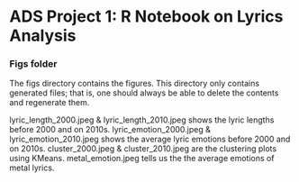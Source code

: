 # ADS Project 1:  R Notebook on Lyrics Analysis

### Figs folder

The figs directory contains the figures. This directory only contains generated files; that is, one should always be able to delete the contents and regenerate them.

lyric_length_2000.jpeg & lyric_length_2010.jpeg shows the lyric lengths before 2000 and on 2010s.
lyric_emotion_2000.jpeg & lyric_emotion_2010.jpeg shows the average lyric emotions before 2000 and on 2010s.
cluster_2000.jpeg & cluster_2010.jpeg are the clustering plots using KMeans.
metal_emotion.jpeg tells us the the average emotions of metal lyrics.
